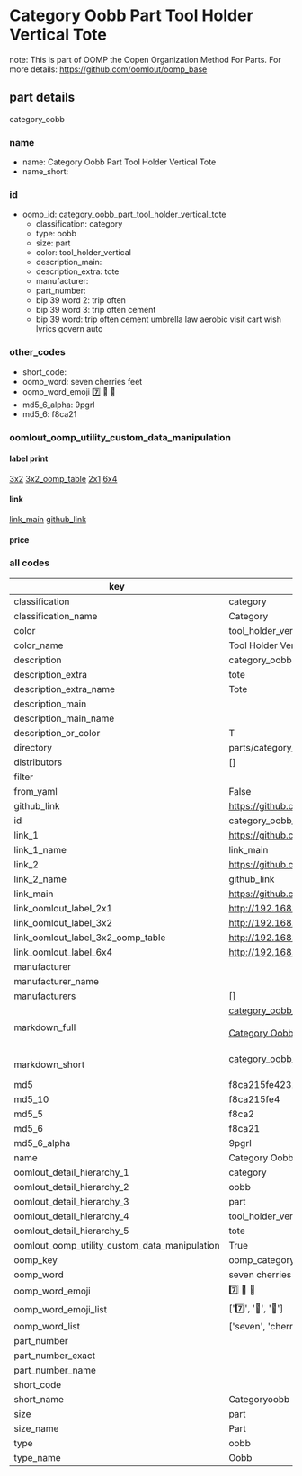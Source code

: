 # Category Oobb Part Tool Holder Vertical Tote  

note: This is part of OOMP the Oopen Organization Method For Parts. For more details: https://github.com/oomlout/oomp_base

##  part details



category_oobb

### name
* name: Category Oobb Part Tool Holder Vertical Tote
* name_short: 
### id
* oomp_id: category_oobb_part_tool_holder_vertical_tote
  * classification: category
  * type: oobb
  * size: part
  * color: tool_holder_vertical
  * description_main: 
  * description_extra: tote
  * manufacturer: 
  * part_number: 
  * bip 39 word 2: trip often
  * bip 39 word 3: trip often cement
  * bip 39 word: trip often cement umbrella law aerobic visit cart wish lyrics govern auto

### other_codes
* short_code: 
* oomp_word: seven cherries feet
* oomp_word_emoji :seven: :cherries: :feet:
* md5_6_alpha: 9pgrl
* md5_6: f8ca21






### oomlout_oomp_utility_custom_data_manipulation
#### label print
[3x2](http://192.168.1.245:1112/?label=oomp%209pgrl)
[3x2_oomp_table](http://192.168.1.107:1112/?label=oomp%209pgrl)
[2x1](http://192.168.1.242:1112/?label=oomp%209pgrl)
[6x4](http://192.168.1.55:1112/?label=oomp%209pgrl)    

#### link

[link_main](https://github.com/oomlout/oomlout_oomp_current_version_messy/tree/main/parts/category_oobb_part_tool_holder_vertical_tote) [github_link](https://github.com/oomlout/oomlout_oomp_part_src/tree/main/parts/category_oobb_part_tool_holder_vertical_tote)                             

#### price







### all codes 
| key | value |  
| --- | --- |  
| classification | category |  
| classification_name | Category |  
| color | tool_holder_vertical |  
| color_name | Tool Holder Vertical |  
| description | category_oobb |  
| description_extra | tote |  
| description_extra_name | Tote |  
| description_main |  |  
| description_main_name |  |  
| description_or_color | T  |  
| directory | parts/category_oobb_part_tool_holder_vertical_tote |  
| distributors | [] |  
| filter |  |  
| from_yaml | False |  
| github_link | https://github.com/oomlout/oomlout_oomp_part_src/tree/main/parts/category_oobb_part_tool_holder_vertical_tote |  
| id | category_oobb_part_tool_holder_vertical_tote |  
| link_1 | https://github.com/oomlout/oomlout_oomp_current_version_messy/tree/main/parts/category_oobb_part_tool_holder_vertical_tote |  
| link_1_name | link_main |  
| link_2 | https://github.com/oomlout/oomlout_oomp_part_src/tree/main/parts/category_oobb_part_tool_holder_vertical_tote |  
| link_2_name | github_link |  
| link_main | https://github.com/oomlout/oomlout_oomp_current_version_messy/tree/main/parts/category_oobb_part_tool_holder_vertical_tote |  
| link_oomlout_label_2x1 | http://192.168.1.242:1112/?label=oomp%209pgrl |  
| link_oomlout_label_3x2 | http://192.168.1.245:1112/?label=oomp%209pgrl |  
| link_oomlout_label_3x2_oomp_table | http://192.168.1.107:1112/?label=oomp%209pgrl |  
| link_oomlout_label_6x4 | http://192.168.1.55:1112/?label=oomp%209pgrl |  
| manufacturer |  |  
| manufacturer_name |  |  
| manufacturers | [] |  
| markdown_full | [category_oobb_part_tool_holder_vertical_tote](https://github.com/oomlout/oomlout_oomp_current_version_messy/tree/main/parts/category_oobb_part_tool_holder_vertical_tote)<br>[](https://github.com/oomlout/oomlout_oomp_current_version_messy/tree/main/parts/category_oobb_part_tool_holder_vertical_tote)<br>[Category Oobb Part Tool Holder Vertical Tote](https://github.com/oomlout/oomlout_oomp_current_version_messy/tree/main/parts/category_oobb_part_tool_holder_vertical_tote)<br><br> |  
| markdown_short | [category_oobb_part_tool_holder_vertical_tote](https://github.com/oomlout/oomlout_oomp_current_version_messy/tree/main/parts/category_oobb_part_tool_holder_vertical_tote)<br><br> |  
| md5 | f8ca215fe4231e9810befec24a666f46 |  
| md5_10 | f8ca215fe4 |  
| md5_5 | f8ca2 |  
| md5_6 | f8ca21 |  
| md5_6_alpha | 9pgrl |  
| name | Category Oobb Part Tool Holder Vertical Tote |  
| oomlout_detail_hierarchy_1 | category |  
| oomlout_detail_hierarchy_2 | oobb |  
| oomlout_detail_hierarchy_3 | part |  
| oomlout_detail_hierarchy_4 | tool_holder_vertical |  
| oomlout_detail_hierarchy_5 | tote |  
| oomlout_oomp_utility_custom_data_manipulation | True |  
| oomp_key | oomp_category_oobb_part_tool_holder_vertical_tote |  
| oomp_word | seven cherries feet |  
| oomp_word_emoji | :seven: :cherries: :feet: |  
| oomp_word_emoji_list | [':seven:', ':cherries:', ':feet:'] |  
| oomp_word_list | ['seven', 'cherries', 'feet'] |  
| part_number |  |  
| part_number_exact |  |  
| part_number_name |  |  
| short_code |  |  
| short_name | Categoryoobb |  
| size | part |  
| size_name | Part |  
| type | oobb |  
| type_name | Oobb |  

